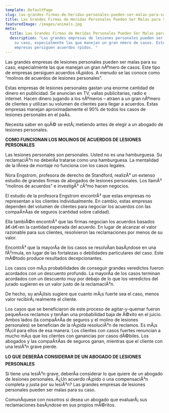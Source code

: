 ```yaml
---
template: DefaultPage
slug: las-grandes-firmas-de-heridas-personales-pueden-ser-malas-para-su-caso
title: Las Grandes Firmas de Heridas Personales Pueden Ser Malas para Su Caso
featuredImage: /images/animals.jpg
meta:
  title: Las Grandes Firmas de Heridas Personales Pueden Ser Malas para Su Caso
  description: "Las grandes empresas de lesiones personales pueden ser malas para
    su caso, especialmente las que manejan un gran nmero de casos. Este tipo de
    empresas persiguen acuerdos rpidos. "
---
```

<!--StartFragment-->

Las grandes empresas de lesiones personales pueden ser malas para su caso, especialmente las que manejan un gran nÃºmero de casos. Este tipo de empresas persiguen acuerdos rÃ¡pidos. A menudo se las conoce como “molinos de acuerdos de lesiones personales”.



Estas empresas de lesiones personales gastan una enorme cantidad de dinero en publicidad. Se anuncian en TV, vallas publicitarias, radio e internet. Hacen dinero jugando a los nÃºmeros – atraen a un gran nÃºmero de clientes y utilizan su volumen de clientes para llegar a acuerdos. Estas empresas manejan aproximadamente el 90% de todos los casos de lesiones personales en el paÃ­s.

Necesita saber en quÃ© se estÃ¡ metiendo antes de elegir a un abogado de lesiones personales.



**COMO FUNCIONAN LOS MOLINOS DE ACUERDOS DE LESIONES PERSONALES**

Las lesiones personales son personales. Usted no es una hamburguesa. Su reclamaciÃ³n no deberÃ­a tratarse como una hamburguesa. La mentalidad de la lÃ­nea de montaje no funciona con los casos legales.

Nora Engstrom, profesora de derecho de Standford, realizÃ³ un extenso estudio de grandes firmas de abogados de lesiones personales. Los llamÃ³ “molinos de acuerdos” e investigÃ³ cÃ³mo hacen negocios.

El estudio de la profesora Engstrom encontrÃ³ que estas empresas no representan a los clientes individualmente. En cambio, estas empresas dependen del volumen de clientes para negociar los acuerdos con las compaÃ±Ã­as de seguros (cantidad sobre calidad).

Ella tambiÃ©n encontrÃ³ que las firmas negocian los acuerdos basados â€‹â€‹en la cantidad esperada del acuerdo. En lugar de alcanzar el valor razonable para sus clientes, resolvieron las reclamaciones por menos de su valor.

EncontrÃ³ que la mayorÃ­a de los casos se resolvÃ­an basÃ¡ndose en una fÃ³rmula, en lugar de las fortalezas o debilidades particulares del caso. Este mÃ©todo produce resultados decepcionantes.

Los casos con mÃ¡s probabilidades de conseguir grandes veredictos fueron acordados con un descuento profundo. La mayorÃ­a de los casos terminan acordados con un descuento muy por debajo de lo que los veredictos del jurado sugieren es un valor justo de la reclamaciÃ³n.

De hecho, su anÃ¡lisis sugiere que cuanto mÃ¡s fuerte sea el caso, menos valor recibirÃ¡ realmente el cliente.

Los casos que se beneficiaron de este proceso de agitar-y-quemar fueron pequeÃ±os reclamos y tenÃ­an una probabilidad baja de Ã©xito en el juicio. Ambos lados (la compaÃ±Ã­a de seguros y el molino de lesiones personales) se benefician de la rÃ¡pida resoluciÃ³n de reclamos. Es mÃ¡s fÃ¡cil para ellos de esa manera. Los clientes con casos fuertes renuncian a mucho mÃ¡s que los clientes con ganancias por casos dÃ©biles. Los abogados y las compaÃ±Ã­as de seguros ganan, mientras que el cliente con una lesiÃ³n grave pierde.



**LO QUE DEBERÃA CONSIDERAR DE UN ABOGADO DE LESIONES PERSONALES**

Si tiene una lesiÃ³n grave, deberÃ­a considerar lo que quiere de un abogado de lesiones personales. Â¿Un acuerdo rÃ¡pido o una compensaciÃ³n completa y justa por su lesiÃ³n? Las grandes empresas de lesiones personales pueden ser malas para su caso.

ComunÃ­quese con nosotros si desea un abogado que evaluarÃ¡ sus reclamaciones basÃ¡ndose en sus propios mÃ©ritos.

<!--EndFragment-->